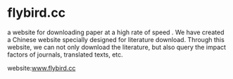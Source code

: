 # flybird.cc
a website for downloading paper at a high rate of speed .
We have created a Chinese website specially designed for literature download. Through this website, we can not only download the literature, but also query the impact factors of journals, translated texts, etc.

website:www.flybird.cc
